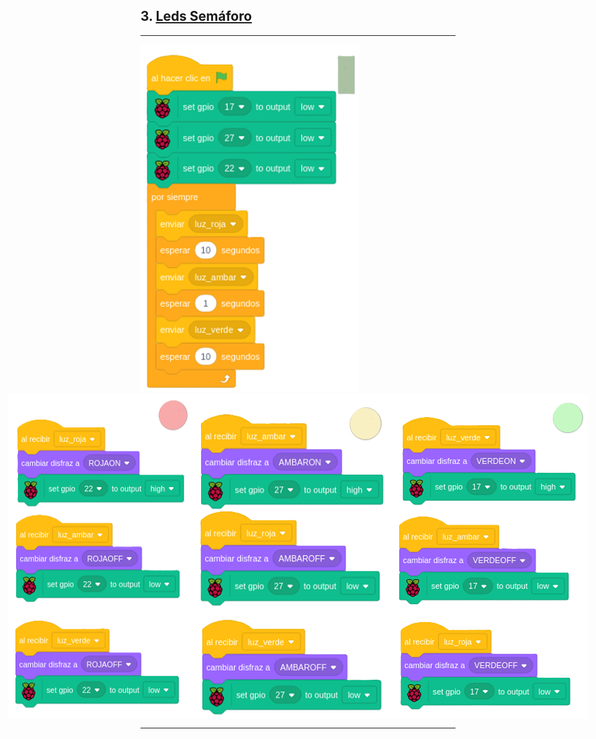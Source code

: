 ## 3. [Leds Semáforo](README.md)

---

<img src="img/escenSemaforo.png" width="350px" heigth="250px">
<div style="display: flex; justify-content: center;">
  <img src="img/ledRojaSemaforo.png">
  <img src="img/letAmarillaSemaforo.png">
  <img src="img/ledVerdeSemaforo.png">
</div>

---
